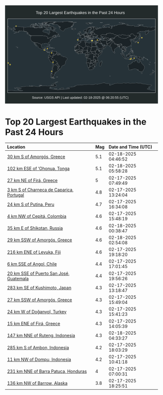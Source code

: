 ![Map](./map.png)

# Top 20 Largest Earthquakes in the Past 24 Hours

| Location | Mag | Date and Time (UTC) |
|:---|:---|:---|
| [30 km S of Amorgós, Greece](https://earthquake.usgs.gov/earthquakes/eventpage/us7000pefq) | 5.1 | 02-18-2025 04:46:52 |
| [102 km ESE of ‘Ohonua, Tonga](https://earthquake.usgs.gov/earthquakes/eventpage/us7000pefw) | 5.1 | 02-18-2025 05:58:28 |
| [27 km NE of Firá, Greece](https://earthquake.usgs.gov/earthquakes/eventpage/us7000pe7k) | 5 | 02-17-2025 07:49:49 |
| [3 km S of Charneca de Caparica, Portugal](https://earthquake.usgs.gov/earthquakes/eventpage/us7000pe8k) | 4.8 | 02-17-2025 13:24:04 |
| [24 km S of Putina, Peru](https://earthquake.usgs.gov/earthquakes/eventpage/us7000pe99) | 4.7 | 02-17-2025 16:34:08 |
| [4 km NW of Cepitá, Colombia](https://earthquake.usgs.gov/earthquakes/eventpage/us7000pe90) | 4.6 | 02-17-2025 15:48:19 |
| [35 km E of Shikotan, Russia](https://earthquake.usgs.gov/earthquakes/eventpage/us7000peem) | 4.6 | 02-18-2025 00:38:47 |
| [29 km SSW of Amorgós, Greece](https://earthquake.usgs.gov/earthquakes/eventpage/us7000peff) | 4.6 | 02-18-2025 02:54:08 |
| [216 km ENE of Levuka, Fiji](https://earthquake.usgs.gov/earthquakes/eventpage/us7000pebj) | 4.6 | 02-17-2025 19:18:20 |
| [6 km SSE of Angol, Chile](https://earthquake.usgs.gov/earthquakes/eventpage/us7000pe9i) | 4.4 | 02-17-2025 17:01:45 |
| [20 km SSE of Puerto San José, Guatemala](https://earthquake.usgs.gov/earthquakes/eventpage/us7000pebq) | 4.4 | 02-17-2025 19:56:26 |
| [283 km SE of Kushimoto, Japan](https://earthquake.usgs.gov/earthquakes/eventpage/us7000pe8i) | 4.3 | 02-17-2025 13:18:47 |
| [27 km SSW of Amorgós, Greece](https://earthquake.usgs.gov/earthquakes/eventpage/us7000pe91) | 4.3 | 02-17-2025 15:49:04 |
| [24 km W of Doğanyol, Turkey](https://earthquake.usgs.gov/earthquakes/eventpage/us7000pe8y) | 4.3 | 02-17-2025 15:41:23 |
| [15 km ENE of Firá, Greece](https://earthquake.usgs.gov/earthquakes/eventpage/us7000pe8q) | 4.3 | 02-17-2025 14:05:39 |
| [147 km NNE of Ruteng, Indonesia](https://earthquake.usgs.gov/earthquakes/eventpage/us7000pefp) | 4.3 | 02-18-2025 04:33:27 |
| [285 km S of Ambon, Indonesia](https://earthquake.usgs.gov/earthquakes/eventpage/us7000peb1) | 4.2 | 02-17-2025 18:03:29 |
| [11 km NW of Dompu, Indonesia](https://earthquake.usgs.gov/earthquakes/eventpage/us7000pe87) | 4.2 | 02-17-2025 10:41:18 |
| [231 km NNE of Barra Patuca, Honduras](https://earthquake.usgs.gov/earthquakes/eventpage/us7000pe7f) | 4 | 02-17-2025 07:00:31 |
| [136 km NW of Barrow, Alaska](https://earthquake.usgs.gov/earthquakes/eventpage/us7000peb9) | 3.8 | 02-17-2025 18:25:51 |
